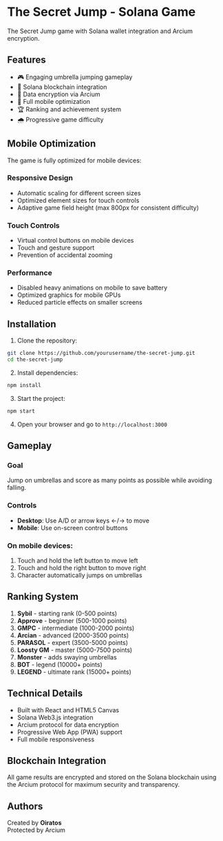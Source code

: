 # The Secret Jump - Solana Game

The Secret Jump game with Solana wallet integration and Arcium encryption.

## Features

- 🎮 Engaging umbrella jumping gameplay
- 🔗 Solana blockchain integration
- 🔐 Data encryption via Arcium
- 📱 Full mobile optimization
- 🏆 Ranking and achievement system
- 🌧️ Progressive game difficulty

## Mobile Optimization

The game is fully optimized for mobile devices:

### Responsive Design
- Automatic scaling for different screen sizes
- Optimized element sizes for touch controls
- Adaptive game field height (max 800px for consistent difficulty)

### Touch Controls
- Virtual control buttons on mobile devices
- Touch and gesture support
- Prevention of accidental zooming

### Performance
- Disabled heavy animations on mobile to save battery
- Optimized graphics for mobile GPUs
- Reduced particle effects on smaller screens

## Installation

1. Clone the repository:
```bash
git clone https://github.com/yourusername/the-secret-jump.git
cd the-secret-jump
```

2. Install dependencies:
```bash
npm install
```

3. Start the project:
```bash
npm start
```

4. Open your browser and go to `http://localhost:3000`

## Gameplay

### Goal
Jump on umbrellas and score as many points as possible while avoiding falling.

### Controls
- **Desktop**: Use A/D or arrow keys ←/→ to move
- **Mobile**: Use on-screen control buttons

### On mobile devices:
1. Touch and hold the left button to move left
2. Touch and hold the right button to move right
3. Character automatically jumps on umbrellas

## Ranking System

1. **Sybil** - starting rank (0-500 points)
2. **Approve** - beginner (500-1000 points)
3. **GMPC** - intermediate (1000-2000 points)
4. **Arcian** - advanced (2000-3500 points)
5. **PARASOL** - expert (3500-5000 points)
6. **Loosty GM** - master (5000-7500 points)
7. **Monster** - adds swaying umbrellas
8. **BOT** - legend (10000+ points)
9. **LEGEND** - ultimate rank (15000+ points)

## Technical Details

- Built with React and HTML5 Canvas
- Solana Web3.js integration
- Arcium protocol for data encryption
- Progressive Web App (PWA) support
- Full mobile responsiveness

## Blockchain Integration

All game results are encrypted and stored on the Solana blockchain using the Arcium protocol for maximum security and transparency.

## Authors

Created by **Oiratos**  
Protected by Arcium
